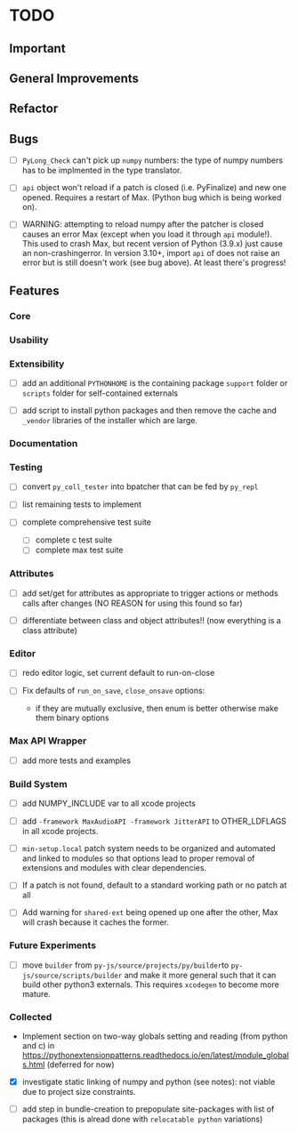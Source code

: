 # TODO

## Important


## General Improvements



## Refactor


## Bugs

- [ ] `PyLong_Check` can't pick up `numpy` numbers: the type of numpy numbers has to be implmented in the type translator.

- [ ] `api` object won't reload if a patch is closed (i.e. PyFinalize) and new one opened. Requires a restart of Max. (Python bug which is being worked on).

- [ ] WARNING: attempting to reload numpy after the patcher is closed causes an error Max (except when you load it through `api` module!). This used to crash Max, but recent version of Python (3.9.x) just cause an non-crashingerror. In version 3.10+,  import `api` of does not raise an error but is still doesn't work (see bug above). At least there's progress!

## Features

### Core


### Usability


### Extensibility

- [ ] add an additional `PYTHONHOME` is the containing package `support` folder or `scripts` folder for self-contained externals

- [ ] add script to install python packages and then remove the cache and `_vendor` libraries of the installer which are large.

### Documentation


### Testing

- [ ] convert `py_coll_tester` into bpatcher that can be fed by `py_repl`

- [ ] list remaining tests to implement

- [ ] complete comprehensive test suite
  - [ ] complete c test suite
  - [ ] complete max test suite

### Attributes

- [ ] add set/get for attributes as appropriate to trigger actions or methods calls
      after changes (NO REASON for using this found so far)

- [ ] differentiate between class and object attributes!! (now everything is a class attribute)

### Editor

- [ ] redo editor logic, set current default to run-on-close

- [ ] Fix defaults of `run_on_save`, `close_onsave` options:
  - if they are mutually exclusive, then enum is better otherwise make them binary options

### Max API Wrapper

- [ ] add more tests and examples

### Build System

- [ ] add NUMPY_INCLUDE var to all xcode projects

- [ ] add `-framework MaxAudioAPI -framework JitterAPI` to OTHER_LDFLAGS in all xcode projects.

- [ ] `min-setup.local` patch system needs to be organized and automated and linked to modules so that options lead to proper removal of extensions and modules with clear dependencies.

- [ ] If a patch is not found, default to a standard working path or no patch at all

- [ ] Add warning for `shared-ext` being opened up one after the other, Max will crash because it caches the former.

### Future Experiments

- [ ] move `builder` from `py-js/source/projects/py/builder`to `py-js/source/scripts/builder` and make it more general such that it can build other python3 externals. This requires `xcodegen` to become more mature.

### Collected

- Implement section on two-way globals setting and reading (from python and c) in <https://pythonextensionpatterns.readthedocs.io/en/latest/module_globals.html> (deferred for now)

- [x] investigate static linking of numpy and python (see notes): not viable due to project size constraints.


- [ ] add step in bundle-creation to prepopulate site-packages with list of packages (this is alread done with `relocatable python` variations)
